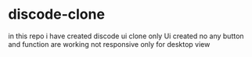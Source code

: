 # discode-clone
in this repo i have created discode ui clone 
only Ui created no any button and function are working 
not responsive
only for desktop view
